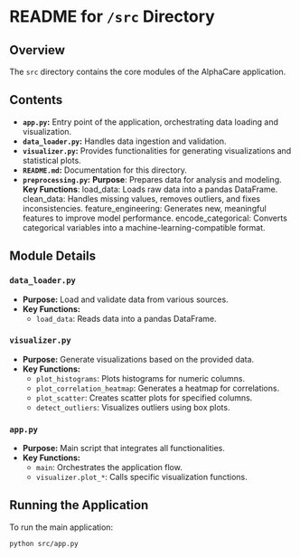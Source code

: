# README for `/src` Directory

## Overview

The `src` directory contains the core modules of the AlphaCare application.

## Contents

- **`app.py`:** Entry point of the application, orchestrating data loading and visualization.
- **`data_loader.py`:** Handles data ingestion and validation.
- **`visualizer.py`:** Provides functionalities for generating visualizations and statistical plots.
- **`README.md`:** Documentation for this directory.
- **`preprocessing.py`:**
  **Purpose**:
  Prepares data for analysis and modeling.
  **Key Functions**:
  load_data: Loads raw data into a pandas DataFrame.
  clean_data: Handles missing values, removes outliers, and fixes inconsistencies.
  feature_engineering: Generates new, meaningful features to improve model performance.
  encode_categorical: Converts categorical variables into a machine-learning-compatible format.

## Module Details

### `data_loader.py`

- **Purpose:** Load and validate data from various sources.
- **Key Functions:**
  - `load_data`: Reads data into a pandas DataFrame.

### `visualizer.py`

- **Purpose:** Generate visualizations based on the provided data.
- **Key Functions:**
  - `plot_histograms`: Plots histograms for numeric columns.
  - `plot_correlation_heatmap`: Generates a heatmap for correlations.
  - `plot_scatter`: Creates scatter plots for specified columns.
  - `detect_outliers`: Visualizes outliers using box plots.

### `app.py`

- **Purpose:** Main script that integrates all functionalities.
- **Key Functions:**
  - `main`: Orchestrates the application flow.
  - `visualizer.plot_*`: Calls specific visualization functions.

## Running the Application

To run the main application:

```bash
python src/app.py
```
